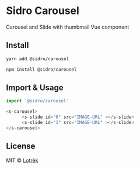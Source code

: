 # Sidro Carousel


Carousel and Slide with thumbmail Vue component


## Install

```bash
yarn add @sidro/carousel
```

```bash
npm install @sidro/carousel
```

## Import &  Usage

```js
import '@sidro/carousel'
```

```js
<s-carousel>
      <s-slide id="0" src="IMAGE-URL" ></s-slide>
      <s-slide id="1" src="IMAGE-URL" ></s-slide>
</s-carousel>
```


## License

MIT &copy; [Lotrèk](https://github.com/lotrekagency)